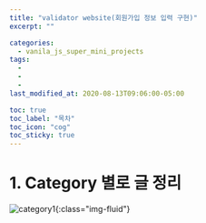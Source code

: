```yaml
---
title: "validator website(회원가입 정보 입력 구현)"
excerpt: ""

categories:
  - vanila_js_super_mini_projects
tags:
  -
  -
  -
last_modified_at: 2020-08-13T09:06:00-05:00

toc: true
toc_label: "목차"
toc_icon: "cog"
toc_sticky: true
---
```


# 1. Category 별로 글 정리

![category1](https://yeonghunko.github.io/assets/img/super_mini/category1.png){:class="img-fluid"}

```javascript

```

```javascript

```

```html

```

```css

```
